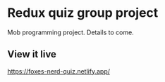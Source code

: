 # Redux quiz group project
Mob programming project. Details to come.

## View it live
https://foxes-nerd-quiz.netlify.app/
